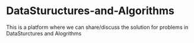 # DataStuructures-and-Algorithms
This is a platform where we can share/discuss the solution for problems in DataSturctures and Alogrithms
